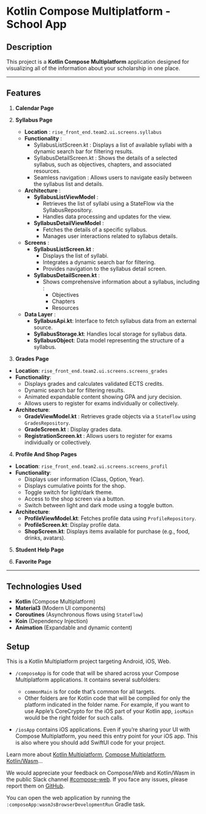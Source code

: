 # **Kotlin Compose Multiplatform - School App**

## **Description**

This project is a **Kotlin Compose Multiplatform** application designed for visualizing all of the information about your scholarship in one place.

---

## **Features**

1. **Calendar Page**

2. **Syllabus Page**
    - **Location** : `rise_front_end.team2.ui.screens.syllabus`
    - **Functionality** :
      - SyllabusListScreen.kt : Displays a list of available syllabi with a dynamic search bar for filtering results.
      - SyllabusDetailScreen.kt : Shows the details of a selected syllabus, such as objectives, chapters, and associated resources.
      - Seamless navigation : Allows users to navigate easily between the syllabus list and details.
    - **Architecture** :
      - **SyllabusListViewModel** :
           - Retrieves the list of syllabi using a StateFlow via the SyllabusRepository.
           - Handles data processing and updates for the view.
      - **SyllabusDetailViewModel** :
          - Fetches the details of a specific syllabus.
          - Manages user interactions related to syllabus details.
    - **Screens** :
      - **SyllabusListScreen.kt** :
        - Displays the list of syllabi.
        - Integrates a dynamic search bar for filtering.
        - Provides navigation to the syllabus detail screen.
      - **SyllabusDetailScreen.kt** :
        - Shows comprehensive information about a syllabus, including :
            - Objectives
            - Chapters
            - Resources
    - **Data Layer** :
      - **SyllabusApi.kt**: Interface to fetch syllabus data from an external source.
      - **SyllabusStorage.kt**: Handles local storage for syllabus data.
      - **SyllabusObject**: Data model representing the structure of a syllabus.
3. **Grades Page**
  - **Location**: `rise_front_end.team2.ui.screens.screens_grades`
  - **Functionality**:
    - Displays grades and calculates validated ECTS credits.
    - Dynamic search bar for filtering results.
    - Animated expandable content showing GPA and jury decision.
    - Allows users to register for exams individually or collectively.
  - **Architecture**:
    - **GradeViewModel.kt** : Retrieves grade objects via a `StateFlow` using `GradesRepository`.
    - **GradeScreen.kt** : Display grades data.
    - **RegistrationScreen.kt** : Allows users to register for exams individually or collectively.


4. **Profile And Shop Pages**
  - **Location**: `rise_front_end.team2.ui.screens.screens_profil`
  - **Functionality**:
    - Displays user information (Class, Option, Year).
    - Displays cumulative points for the shop.
    - Toggle switch for light/dark theme.
    - Access to the shop screen via a button.
    - Switch between light and dark mode using a toggle button.
  - **Architecture**:
    - **ProfileViewModel.kt**: Fetches profile data using `ProfileRepository`.
    - **ProfileScreen.kt**: Display profile data.
    - **ShopScreen.kt**: Displays items available for purchase (e.g., food, drinks, avatars).


5. **Student Help Page**

6. **Favorite Page**

---

## **Technologies Used**
- **Kotlin** (Compose Multiplatform)
- **Material3** (Modern UI components)
- **Coroutines** (Asynchronous flows using `StateFlow`)
- **Koin** (Dependency Injection)
- **Animation** (Expandable and dynamic content)

## **Setup**

This is a Kotlin Multiplatform project targeting Android, iOS, Web.

* `/composeApp` is for code that will be shared across your Compose Multiplatform applications.
  It contains several subfolders:
  - `commonMain` is for code that’s common for all targets.
  - Other folders are for Kotlin code that will be compiled for only the platform indicated in the folder name.
    For example, if you want to use Apple’s CoreCrypto for the iOS part of your Kotlin app,
    `iosMain` would be the right folder for such calls.

* `/iosApp` contains iOS applications. Even if you’re sharing your UI with Compose Multiplatform,
  you need this entry point for your iOS app. This is also where you should add SwiftUI code for your project.


Learn more about [Kotlin Multiplatform](https://www.jetbrains.com/help/kotlin-multiplatform-dev/get-started.html),
[Compose Multiplatform](https://github.com/JetBrains/compose-multiplatform/#compose-multiplatform),
[Kotlin/Wasm](https://kotl.in/wasm/)…

We would appreciate your feedback on Compose/Web and Kotlin/Wasm in the public Slack channel [#compose-web](https://slack-chats.kotlinlang.org/c/compose-web).
If you face any issues, please report them on [GitHub](https://github.com/JetBrains/compose-multiplatform/issues).

You can open the web application by running the `:composeApp:wasmJsBrowserDevelopmentRun` Gradle task.




